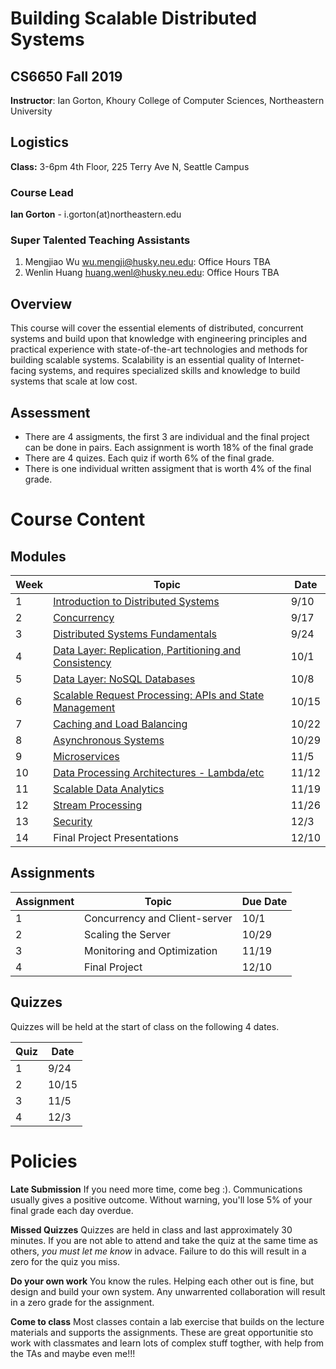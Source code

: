 # Building Scalable Distributed Systems

## CS6650 Fall 2019
**Instructor**: Ian Gorton, Khoury College of Computer Sciences, Northeastern University

## Logistics
**Class:** 3-6pm 4th Floor, 225 Terry Ave N, Seattle Campus

### Course Lead
**Ian Gorton** - i.gorton(at)northeastern.edu

### Super Talented Teaching Assistants
1. Mengjiao Wu <wu.mengji@husky.neu.edu>: Office Hours TBA
1. Wenlin Huang <huang.wenl@husky.neu.edu>: Office Hours TBA

## Overview
This course will cover the essential elements of distributed, concurrent systems and build upon that
knowledge with engineering principles and practical experience with state-of-the-art technologies and
methods for building scalable systems. Scalability is an essential quality of Internet-facing systems, and
requires specialized skills and knowledge to build systems that scale at low cost. 

## Assessment
* There are 4 assigments, the first 3 are individual and the final project can be done in pairs. Each assignment is worth 18% of the final grade
* There are 4 quizes. Each quiz if worth 6% of the final grade.
* There is one individual written assigment that is worth 4% of the final grade.

# Course Content

## Modules

Week | Topic | Date
---- | ----- | ----
1  | [Introduction to Distributed Systems](https://gortonator.github.io/bsds-6650/Week-1) | 9/10
2  | [Concurrency](http://gortonator.github.io/Week-2) | 9/17
3  | [Distributed Systems Fundamentals](http://gortonator.github.io/Week-3) | 9/24
4  | [Data Layer: Replication, Partitioning and Consistency](http://gortonator.github.io/Week-4) | 10/1
5  | [Data Layer: NoSQL Databases](http://gortonator.github.io/Week-5) | 10/8
6  | [Scalable Request Processing: APIs and State Management](http://gortonator.github.io/Week-6) | 10/15
7  | [Caching and Load Balancing](http://gortonator.github.io/Week-7) | 10/22
8  | [Asynchronous Systems](http://gortonator.github.io/Week-8) | 10/29
9  | [Microservices](http://gortonator.github.io/Week-9) | 11/5
10 | [Data Processing Architectures - Lambda/etc](http://gortonator.github.io/Week-10) | 11/12
11 | [Scalable Data Analytics](http://gortonator.github.io/Week-11) | 11/19
12 | [Stream Processing](http://gortonator.github.io/Week-12) | 11/26
13 | [Security](http://gortonator.github.io/Week-13) | 12/3
14 | Final Project Presentations | 12/10

## Assignments

Assignment | Topic | Due Date
---------- | ----- | --------
1 | Concurrency and Client-server | 10/1
2 | Scaling the Server | 10/29
3 | Monitoring and Optimization | 11/19
4 | Final Project | 12/10

## Quizzes
Quizzes will be held at the start of class on the following 4 dates.

Quiz | Date
---- | ----
1 | 9/24
2 | 10/15
3 | 11/5
4 | 12/3

# Policies

**Late Submission**
If you need more time, come beg :). Communications usually gives a positive outcome.
Without warning, you'll lose 5% of your final grade each day overdue. 

**Missed Quizzes**
Quizzes are held in class and last approximately 30 minutes. If you are not able to attend and take the quiz at the same time as others, _you must let me know_ in advace. Failure to do this will result in a zero for the quiz you miss. 

**Do your own work**
You know the rules. Helping each other out is fine, but design and build your own system. Any unwarrented collaboration will result in a zero grade for the assignment. 

**Come to class**
Most classes contain a lab exercise that builds on the lecture materials and supports the assignments. These are great opportunitie sto work with classmates and learn lots of complex stuff togther, with help from the TAs and maybe even me!!!
